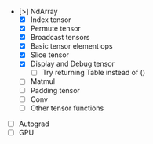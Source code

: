 - [>] NdArray
  - [x] Index tensor
  - [x] Permute tensor
  - [x] Broadcast tensors
  - [x] Basic tensor element ops
  - [x] Slice tensor
  - [x] Display and Debug tensor
    - [ ] Try returning Table instead of ()
  - [ ] Matmul
  - [ ] Padding tensor
  - [ ] Conv
  - [ ] Other tensor functions
- [ ] Autograd
- [ ] GPU
